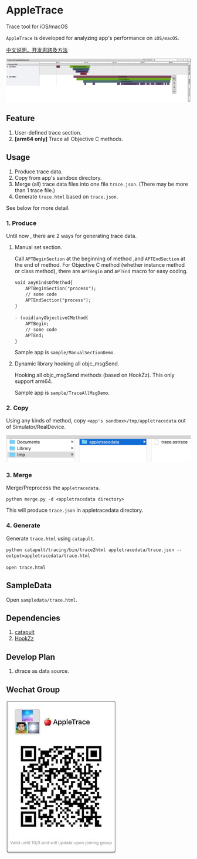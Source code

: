 # AppleTrace
Trace tool for iOS/macOS

`AppleTrace` is developed for analyzing app's performance on `iOS/macOS`.

[中文说明，开发思路及方法](http://everettjf.com/2017/09/21/appletrace/)

![sample](image/sample.png)


## Feature

1. User-defined trace section.
2. **[arm64 only]** Trace all Objective C methods.

## Usage

1. Produce trace data.
2. Copy from app's sandbox directory.
3. Merge (all) trace data files into one file `trace.json`. (There may be more than 1 trace file.)
4. Generate `trace.html` based on `trace.json`.

See below for more detail.

### 1. Produce


Until now , there are 2 ways for generating trace data.

1. Manual set section.

	Call `APTBeginSection` at the beginning of method ,and `APTEndSection` at the end of method. For Objective C method (whether instance method or class method), there are `APTBegin` and `APTEnd` macro for easy coding.
	
	```
	void anyKindsOfMethod{
	    APTBeginSection("process");
	    // some code
	    APTEndSection("process");
	}
	
	- (void)anyObjectiveCMethod{
	    APTBegin;
	    // some code
	    APTEnd;
	}
	```
	
	Sample app is `sample/ManualSectionDemo`.
	
2. Dynamic library hooking all objc_msgSend.

	Hooking all objc_msgSend methods (based on HookZz). This only support arm64.
	
	Sample app is `sample/TraceAllMsgDemo`.

### 2. Copy

Using any kinds of method, copy `<app's sandbox>/tmp/appletracedata` out of Simulator/RealDevice.

![appletracedata](image/appletracedata.png)


### 3. Merge

Merge/Preprocess the `appletracedata`.

```
python merge.py -d <appletracedata directory>
```

This will produce `trace.json` in appletracedata directory.

### 4. Generate

Generate `trace.html` using `catapult`.

```
python catapult/tracing/bin/trace2html appletracedata/trace.json --output=appletracedata/trace.html

open trace.html
```

## SampleData

Open `sampledata/trace.html`.


## Dependencies

1. [catapult](https://github.com/catapult-project/catapult)
2. [HookZz](https://github.com/jmpews/HookZz)



## Develop Plan

1. dtrace as data source.


## Wechat Group 

![wechatgroup](image/wechatgroup.jpg)
